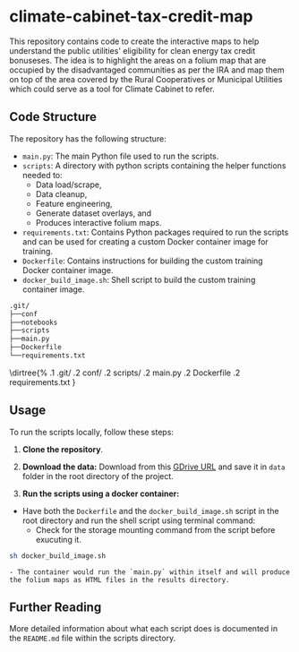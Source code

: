 # climate-cabinet-tax-credit-map

This repository contains code to create the interactive maps to help understand the public utilities' eligibility for clean energy tax credit bonuseses.  The idea is to highlight the areas on a folium map that are occupied by the disadvantaged communities as per the IRA and map them on top of the area covered by the Rural Cooperatives or Municipal Utilities which could serve as a tool for Climate Cabinet to refer. 


## Code Structure

The repository has the following structure:

- `main.py`: The main Python file used to run the scripts.
- `scripts`: A directory with python scripts containing the helper functions needed to:
    - Data load/scrape, 
    - Data cleanup, 
    - Feature engineering, 
    - Generate dataset overlays, and 
    - Produces interactive folium maps.
- `requirements.txt`: Contains Python packages required to run the scripts and can be used for creating a custom Docker container image for training.
- `Dockerfile`: Contains instructions for building the custom training Docker container image.
- `docker_build_image.sh`: Shell script to build the custom training container image.

```bash
.git/
├──conf
├──notebooks
├──scripts
├──main.py
├──Dockerfile
└──requirements.txt
```
\dirtree{%
.1 .git/
.2 conf/
.2 scripts/
.2 main.py
.2 Dockerfile
.2 requirements.txt
}

## Usage

To run the scripts locally, follow these steps:

1. **Clone the repository**.

2. **Download the data:** Download from this [GDrive URL](https://drive.google.com/drive/u/1/folders/1RSVQ8qlabg9ZNqzHjma82X_w4CKoWia8) and save it in `data` folder in the root directory of the project.

3. **Run the scripts using a docker container:**
- Have both the `Dockerfile` and the `docker_build_image.sh` script in the root directory and run the shell script using terminal command:
    - Check for the storage mounting command from the script before exucuting it.
```bash
sh docker_build_image.sh
```  
    - The container would run the `main.py` within itself and will produce the folium maps as HTML files in the results directory.

## Further Reading

More detailed information about what each script does is documented in the `README.md` file within the scripts directory.